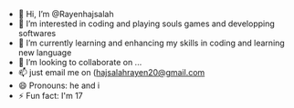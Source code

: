 - 👋 Hi, I’m @Rayenhajsalah
- 👀 I’m interested in coding and playing souls games and developping softwares
- 🌱 I’m currently learning and enhancing my skills in coding and learning new language
- 💞️ I’m looking to collaborate on ...
- 📫 just email me on (hajsalahrayen20@gmail.com
- 😄 Pronouns: he and i
- ⚡ Fun fact: I'm 17

<!---
Rayenhaj/Rayenhaj is a ✨ special ✨ repository because its `README.md` (this file) appears on your GitHub profile.
You can click the Preview link to take a look at your changes.
--->
